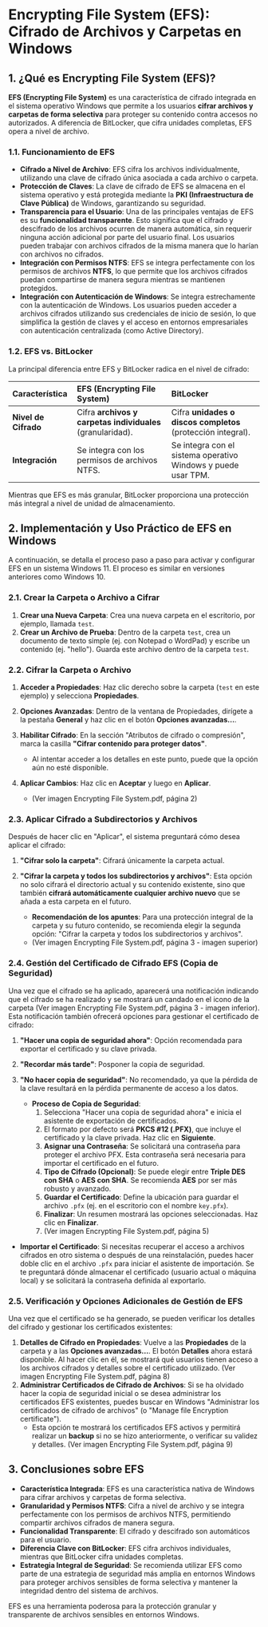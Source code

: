 # Encrypting File System (EFS): Cifrado de Archivos y Carpetas en Windows

## 1. ¿Qué es Encrypting File System (EFS)?

**EFS (Encrypting File System)** es una característica de cifrado integrada en el sistema operativo Windows que permite a los usuarios **cifrar archivos y carpetas de forma selectiva** para proteger su contenido contra accesos no autorizados. A diferencia de BitLocker, que cifra unidades completas, EFS opera a nivel de archivo.

### 1.1. Funcionamiento de EFS

* **Cifrado a Nivel de Archivo**: EFS cifra los archivos individualmente, utilizando una clave de cifrado única asociada a cada archivo o carpeta.
* **Protección de Claves**: La clave de cifrado de EFS se almacena en el sistema operativo y está protegida mediante la **PKI (Infraestructura de Clave Pública)** de Windows, garantizando su seguridad.
* **Transparencia para el Usuario**: Una de las principales ventajas de EFS es su **funcionalidad transparente**. Esto significa que el cifrado y descifrado de los archivos ocurren de manera automática, sin requerir ninguna acción adicional por parte del usuario final. Los usuarios pueden trabajar con archivos cifrados de la misma manera que lo harían con archivos no cifrados.
* **Integración con Permisos NTFS**: EFS se integra perfectamente con los permisos de archivos **NTFS**, lo que permite que los archivos cifrados puedan compartirse de manera segura mientras se mantienen protegidos.
* **Integración con Autenticación de Windows**: Se integra estrechamente con la autenticación de Windows. Los usuarios pueden acceder a archivos cifrados utilizando sus credenciales de inicio de sesión, lo que simplifica la gestión de claves y el acceso en entornos empresariales con autenticación centralizada (como Active Directory).

### 1.2. EFS vs. BitLocker

La principal diferencia entre EFS y BitLocker radica en el nivel de cifrado:

| Característica | EFS (Encrypting File System)                                    | BitLocker                                    |
| :------------- | :-------------------------------------------------------------- | :------------------------------------------- |
| **Nivel de Cifrado** | Cifra **archivos y carpetas individuales** (granularidad).    | Cifra **unidades o discos completos** (protección integral). |
| **Integración**| Se integra con los permisos de archivos NTFS.                   | Se integra con el sistema operativo Windows y puede usar TPM. |

Mientras que EFS es más granular, BitLocker proporciona una protección más integral a nivel de unidad de almacenamiento.

## 2. Implementación y Uso Práctico de EFS en Windows

A continuación, se detalla el proceso paso a paso para activar y configurar EFS en un sistema Windows 11. El proceso es similar en versiones anteriores como Windows 10.

### 2.1. Crear la Carpeta o Archivo a Cifrar

1.  **Crear una Nueva Carpeta**: Crea una nueva carpeta en el escritorio, por ejemplo, llamada `test`.
2.  **Crear un Archivo de Prueba**: Dentro de la carpeta `test`, crea un documento de texto simple (ej. con Notepad o WordPad) y escribe un contenido (ej. "hello"). Guarda este archivo dentro de la carpeta `test`.

### 2.2. Cifrar la Carpeta o Archivo

1.  **Acceder a Propiedades**: Haz clic derecho sobre la carpeta (`test` en este ejemplo) y selecciona **Propiedades**.
2.  **Opciones Avanzadas**: Dentro de la ventana de Propiedades, dirígete a la pestaña **General** y haz clic en el botón **Opciones avanzadas...**.
3.  **Habilitar Cifrado**: En la sección "Atributos de cifrado o compresión", marca la casilla **"Cifrar contenido para proteger datos"**.

    * Al intentar acceder a los detalles en este punto, puede que la opción aún no esté disponible.
4.  **Aplicar Cambios**: Haz clic en **Aceptar** y luego en **Aplicar**.

    * (Ver imagen Encrypting File System.pdf, página 2)

### 2.3. Aplicar Cifrado a Subdirectorios y Archivos

Después de hacer clic en "Aplicar", el sistema preguntará cómo desea aplicar el cifrado:

1.  **"Cifrar solo la carpeta"**: Cifrará únicamente la carpeta actual.
2.  **"Cifrar la carpeta y todos los subdirectorios y archivos"**: Esta opción no solo cifrará el directorio actual y su contenido existente, sino que también **cifrará automáticamente cualquier archivo nuevo** que se añada a esta carpeta en el futuro.

    * **Recomendación de los apuntes**: Para una protección integral de la carpeta y su futuro contenido, se recomienda elegir la segunda opción: "Cifrar la carpeta y todos los subdirectorios y archivos".
    * (Ver imagen Encrypting File System.pdf, página 3 - imagen superior)

### 2.4. Gestión del Certificado de Cifrado EFS (Copia de Seguridad)

Una vez que el cifrado se ha aplicado, aparecerá una notificación indicando que el cifrado se ha realizado y se mostrará un candado en el icono de la carpeta (Ver imagen Encrypting File System.pdf, página 3 - imagen inferior). Esta notificación también ofrecerá opciones para gestionar el certificado de cifrado:

1.  **"Hacer una copia de seguridad ahora"**: Opción recomendada para exportar el certificado y su clave privada.
2.  **"Recordar más tarde"**: Posponer la copia de seguridad.
3.  **"No hacer copia de seguridad"**: No recomendado, ya que la pérdida de la clave resultará en la pérdida permanente de acceso a los datos.

    * **Proceso de Copia de Seguridad**:
        1.  Selecciona "Hacer una copia de seguridad ahora" e inicia el asistente de exportación de certificados.
        2.  El formato por defecto será **PKCS #12 (.PFX)**, que incluye el certificado y la clave privada. Haz clic en **Siguiente**.
        3.  **Asignar una Contraseña**: Se solicitará una contraseña para proteger el archivo PFX. Esta contraseña será necesaria para importar el certificado en el futuro.
        4.  **Tipo de Cifrado (Opcional)**: Se puede elegir entre **Triple DES con SHA** o **AES con SHA**. Se recomienda **AES** por ser más robusto y avanzado.
        5.  **Guardar el Certificado**: Define la ubicación para guardar el archivo `.pfx` (ej. en el escritorio con el nombre `key.pfx`).
        6.  **Finalizar**: Un resumen mostrará las opciones seleccionadas. Haz clic en **Finalizar**.
        7.  (Ver imagen Encrypting File System.pdf, página 5)

* **Importar el Certificado**: Si necesitas recuperar el acceso a archivos cifrados en otro sistema o después de una reinstalación, puedes hacer doble clic en el archivo `.pfx` para iniciar el asistente de importación. Se te preguntará dónde almacenar el certificado (usuario actual o máquina local) y se solicitará la contraseña definida al exportarlo.

### 2.5. Verificación y Opciones Adicionales de Gestión de EFS

Una vez que el certificado se ha generado, se pueden verificar los detalles del cifrado y gestionar los certificados existentes:

1.  **Detalles de Cifrado en Propiedades**: Vuelve a las **Propiedades** de la carpeta y a las **Opciones avanzadas...**. El botón **Detalles** ahora estará disponible. Al hacer clic en él, se mostrará qué usuarios tienen acceso a los archivos cifrados y detalles sobre el certificado utilizado. (Ver imagen Encrypting File System.pdf, página 8)
2.  **Administrar Certificados de Cifrado de Archivos**: Si se ha olvidado hacer la copia de seguridad inicial o se desea administrar los certificados EFS existentes, puedes buscar en Windows "Administrar los certificados de cifrado de archivos" (o "Manage file Encryption certificate").
    * Esta opción te mostrará los certificados EFS activos y permitirá realizar un **backup** si no se hizo anteriormente, o verificar su validez y detalles. (Ver imagen Encrypting File System.pdf, página 9)

## 3. Conclusiones sobre EFS

* **Característica Integrada**: EFS es una característica nativa de Windows para cifrar archivos y carpetas de forma selectiva.
* **Granularidad y Permisos NTFS**: Cifra a nivel de archivo y se integra perfectamente con los permisos de archivos NTFS, permitiendo compartir archivos cifrados de manera segura.
* **Funcionalidad Transparente**: El cifrado y descifrado son automáticos para el usuario.
* **Diferencia Clave con BitLocker**: EFS cifra archivos individuales, mientras que BitLocker cifra unidades completas.
* **Estrategia Integral de Seguridad**: Se recomienda utilizar EFS como parte de una estrategia de seguridad más amplia en entornos Windows para proteger archivos sensibles de forma selectiva y mantener la integridad dentro del sistema de archivos.

EFS es una herramienta poderosa para la protección granular y transparente de archivos sensibles en entornos Windows.